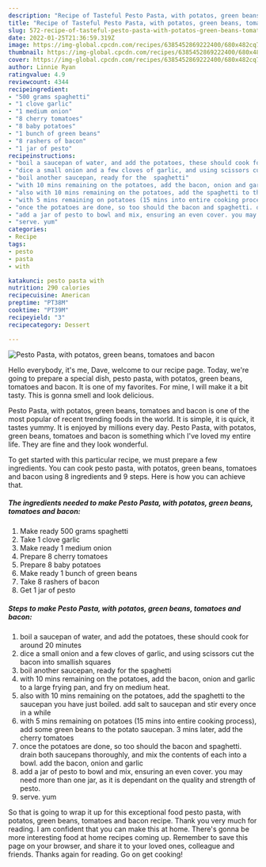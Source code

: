 ```yaml
---
description: "Recipe of Tasteful Pesto Pasta, with potatos, green beans, tomatoes and bacon"
title: "Recipe of Tasteful Pesto Pasta, with potatos, green beans, tomatoes and bacon"
slug: 572-recipe-of-tasteful-pesto-pasta-with-potatos-green-beans-tomatoes-and-bacon
date: 2022-01-25T21:36:59.319Z
image: https://img-global.cpcdn.com/recipes/6385452869222400/680x482cq70/pesto-pasta-with-potatos-green-beans-tomatoes-and-bacon-recipe-main-photo.jpg
thumbnail: https://img-global.cpcdn.com/recipes/6385452869222400/680x482cq70/pesto-pasta-with-potatos-green-beans-tomatoes-and-bacon-recipe-main-photo.jpg
cover: https://img-global.cpcdn.com/recipes/6385452869222400/680x482cq70/pesto-pasta-with-potatos-green-beans-tomatoes-and-bacon-recipe-main-photo.jpg
author: Linnie Ryan
ratingvalue: 4.9
reviewcount: 4344
recipeingredient:
- "500 grams spaghetti"
- "1 clove garlic"
- "1 medium onion"
- "8 cherry tomatoes"
- "8 baby potatoes"
- "1 bunch of green beans"
- "8 rashers of bacon"
- "1 jar of pesto"
recipeinstructions:
- "boil a saucepan of water, and add the potatoes, these should cook for around 20 minutes"
- "dice a small onion and a few cloves of garlic, and using scissors cut the bacon into smallish squares"
- "boil another saucepan, ready for the  spaghetti"
- "with 10 mins remaining on the potatoes, add the bacon, onion and garlic to a large frying pan, and fry on medium heat."
- "also with 10 mins remaining on the potatoes, add the spaghetti to the saucepan you have just boiled. add salt to saucepan and stir every once in a while"
- "with 5 mins remaining on potatoes (15 mins into entire cooking process), add some green beans to the potato saucepan. 3 mins later, add the cherry tomatoes"
- "once the potatoes are done, so too should the bacon and spaghetti. drain both saucepans thoroughly, and mix the contents of each into a bowl. add the bacon, onion and garlic"
- "add a jar of pesto to bowl and mix, ensuring an even cover. you may need more than one jar, as it is dependant on the quality and strength of pesto."
- "serve. yum"
categories:
- Recipe
tags:
- pesto
- pasta
- with

katakunci: pesto pasta with 
nutrition: 290 calories
recipecuisine: American
preptime: "PT38M"
cooktime: "PT39M"
recipeyield: "3"
recipecategory: Dessert

---
```



![Pesto Pasta, with potatos, green beans, tomatoes and bacon](https://img-global.cpcdn.com/recipes/6385452869222400/680x482cq70/pesto-pasta-with-potatos-green-beans-tomatoes-and-bacon-recipe-main-photo.jpg)

Hello everybody, it's me, Dave, welcome to our recipe page. Today, we're going to prepare a special dish, pesto pasta, with potatos, green beans, tomatoes and bacon. It is one of my favorites. For mine, I will make it a bit tasty. This is gonna smell and look delicious.



Pesto Pasta, with potatos, green beans, tomatoes and bacon is one of the most popular of recent trending foods in the world. It is simple, it is quick, it tastes yummy. It is enjoyed by millions every day. Pesto Pasta, with potatos, green beans, tomatoes and bacon is something which I've loved my entire life. They are fine and they look wonderful.


To get started with this particular recipe, we must prepare a few ingredients. You can cook pesto pasta, with potatos, green beans, tomatoes and bacon using 8 ingredients and 9 steps. Here is how you can achieve that.

<!--inarticleads1-->

##### The ingredients needed to make Pesto Pasta, with potatos, green beans, tomatoes and bacon:

1. Make ready 500 grams spaghetti
1. Take 1 clove garlic
1. Make ready 1 medium onion
1. Prepare 8 cherry tomatoes
1. Prepare 8 baby potatoes
1. Make ready 1 bunch of green beans
1. Take 8 rashers of bacon
1. Get 1 jar of pesto




<!--inarticleads2-->

##### Steps to make Pesto Pasta, with potatos, green beans, tomatoes and bacon:

1. boil a saucepan of water, and add the potatoes, these should cook for around 20 minutes
1. dice a small onion and a few cloves of garlic, and using scissors cut the bacon into smallish squares
1. boil another saucepan, ready for the  spaghetti
1. with 10 mins remaining on the potatoes, add the bacon, onion and garlic to a large frying pan, and fry on medium heat.
1. also with 10 mins remaining on the potatoes, add the spaghetti to the saucepan you have just boiled. add salt to saucepan and stir every once in a while
1. with 5 mins remaining on potatoes (15 mins into entire cooking process), add some green beans to the potato saucepan. 3 mins later, add the cherry tomatoes
1. once the potatoes are done, so too should the bacon and spaghetti. drain both saucepans thoroughly, and mix the contents of each into a bowl. add the bacon, onion and garlic
1. add a jar of pesto to bowl and mix, ensuring an even cover. you may need more than one jar, as it is dependant on the quality and strength of pesto.
1. serve. yum




So that is going to wrap it up for this exceptional food pesto pasta, with potatos, green beans, tomatoes and bacon recipe. Thank you very much for reading. I am confident that you can make this at home. There's gonna be more interesting food at home recipes coming up. Remember to save this page on your browser, and share it to your loved ones, colleague and friends. Thanks again for reading. Go on get cooking!
